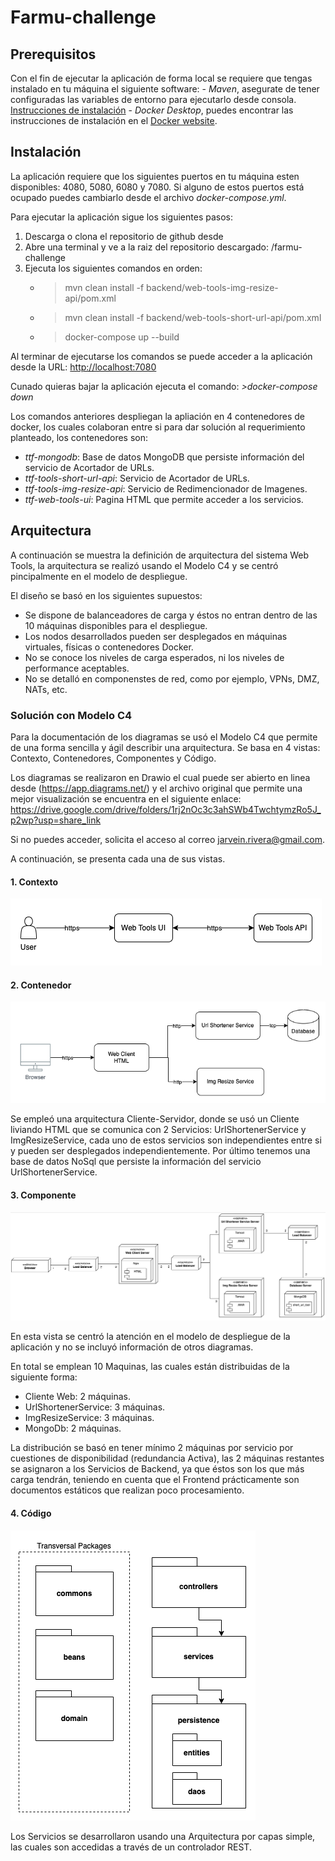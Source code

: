 # Farmu-challenge


## Prerequisitos

Con el fin de ejecutar la aplicación de forma local se requiere que tengas instalado en tu máquina el siguiente software:
	- *Maven*, asegurate de tener configuradas las variables de entorno para ejecutarlo desde consola. [Instrucciones de instalación](https://maven.apache.org/download.cgi)
	- *Docker Desktop*, puedes encontrar las instrucciones de instalación en el [Docker website](https://www.docker.com/products/docker-desktop/).

## Instalación

La aplicación requiere que los siguientes puertos en tu máquina esten disponibles: 4080, 5080, 6080 y 7080. Si alguno de estos puertos está ocupado puedes cambiarlo desde el archivo *docker-compose.yml*.

Para ejecutar la aplicación sigue los siguientes pasos:
1. Descarga o clona el repositorio de github desde 
2. Abre una terminal y ve a la raiz del repositorio descargado: /farmu-challenge
3. Ejecuta los siguientes comandos en orden:
	* >mvn clean install -f backend/web-tools-img-resize-api/pom.xml
	* >mvn clean install -f backend/web-tools-short-url-api/pom.xml
	* >docker-compose up --build

Al terminar de ejecutarse los comandos se puede acceder a la aplicación desde la URL: [http://localhost:7080](http://localhost:7080)

Cunado quieras bajar la aplicación ejecuta el comando: *>docker-compose down*

Los comandos anteriores despliegan la apliación en 4 contenedores de docker, los cuales colaboran entre si para dar solución al requerimiento planteado, los contenedores son:
- *ttf-mongodb*: Base de datos MongoDB que persiste información del servicio de Acortador de URLs.
- *ttf-tools-short-url-api*: Servicio de Acortador de URLs.
- *ttf-tools-img-resize-api*: Servicio de Redimencionador de Imagenes.
- *ttf-web-tools-ui*: Pagina HTML que permite acceder a los servicios.

## Arquitectura

A continuación se muestra la definición de arquitectura del sistema Web Tools, la arquitectura se realizó usando el Modelo C4 y se centró pincipalmente en el modelo de despliegue.

El diseño se basó en los siguientes supuestos:
- Se dispone de balanceadores de carga y éstos no entran dentro de las 10 máquinas disponibles para el despliegue.
- Los nodos desarrollados pueden ser desplegados en máquinas virtuales, físicas o contenedores Docker.
- No se conoce los niveles de carga esperados, ni los niveles de performance aceptables.
- No se detalló en componenstes de red, como por ejemplo, VPNs, DMZ, NATs, etc.

### Solución con Modelo C4

Para la documentación de los diagramas se usó el Modelo C4 que permite de una forma sencilla y ágil
describir una arquitectura. Se basa en 4 vistas: Contexto, Contenedores, Componentes y Código.

Los diagramas se realizaron en Drawio el cual puede ser abierto en linea desde (https://app.diagrams.net/)
y el archivo original que permite una mejor visualización se encuentra en el siguiente enlace:
https://drive.google.com/drive/folders/1rj2nOc3c3ahSWb4TwchtymzRo5J_p2wp?usp=share_link

Si no puedes acceder, solicita el acceso al correo jarvein.rivera@gmail.com.

A continuación, se presenta cada una de sus vistas.

#### 1. Contexto

![contexto](doc/context.png)

#### 2. Contenedor

![contexto](doc/container.png)

Se empleó una arquitectura Cliente-Servidor, donde se usó un Cliente liviando HTML que se comunica con 2 Servicios: UrlShortenerService y ImgResizeService, cada uno de estos servicios son independientes entre si y pueden ser desplegados independientemente. Por último tenemos una base de datos NoSql que persiste la información del servicio UrlShortenerService.

#### 3. Componente

![contexto](doc/component.png)

En esta vista se centró la atención en el modelo de despliegue de la aplicación y no se incluyó información de otros diagramas.

En total se emplean 10 Maquinas, las cuales están distribuidas de la siguiente forma:
- Cliente Web: 2 máquinas.
- UrlShortenerService: 3 máquinas.
- ImgResizeService: 3 máquinas.
- MongoDb: 2 máquinas.

La distribución se basó en tener mínimo 2 máquinas por servicio por cuestiones de disponibilidad (redundancia Activa), las 2 máquinas restantes se asignaron a los Servicios de Backend, ya que éstos son los que más carga tendrán, teniendo en cuenta que el Frontend prácticamente son documentos estáticos que realizan poco procesamiento.

#### 4. Código

![contexto](doc/code.png)

Los Servicios se desarrollaron usando una Arquitectura por capas simple, las cuales son accedidas a través de un controlador REST.

